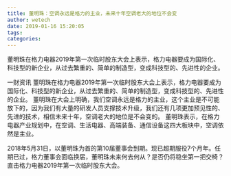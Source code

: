 ```yaml
---
title: 董明珠：空调永远是格力的主业，未来十年空调老大的地位不会变
author: wetech
date: 2019-01-16 15:20:05
tags: 
categories: 
---
```

董明珠在格力电器2019年第一次临时股东大会上表示，格力电器要成为国际化、科技型的新企业，从过去繁重的、简单的制造型，变成科技型的、先进性的企业。
<!-- more -->
一财资讯
董明珠在格力电器2019年第一次临时股东大会上表示，格力电器要成为国际化、科技型的新企业，从过去繁重的、简单的制造型，变成科技型的、先进性的企业。
董明珠在大会上明确，我们空调永远是格力的主业，这个主业是不可能放下的，因为我们有大量的研发人员支撑技术升级，我们还有几项更加预见性的、先进的技术，相信未来十年，空调老大的地位是不会变的。
董明珠表示，在格力电器产业规划中，在空调、生活电器、高端装备、通信设备这四大板块中，空调依然是主业。
 
 
2018年5月31日，以董明珠为首的第10届董事会到期。现已超期服役7个月年。任期已过，格力董事会面临换届，董明珠未来何去何从？是否仍将稳坐第一把交椅？直击格力电器2019年第一次临时股东大会。
